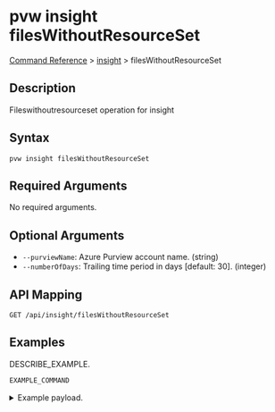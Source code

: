 # pvw insight filesWithoutResourceSet
[Command Reference](../../../README.md#command-reference) > [insight](./main.md) > filesWithoutResourceSet

## Description
Fileswithoutresourceset operation for insight

## Syntax
```
pvw insight filesWithoutResourceSet
```

## Required Arguments
No required arguments.

## Optional Arguments
- `--purviewName`: Azure Purview account name. (string)
- `--numberOfDays`: Trailing time period in days [default: 30]. (integer)

## API Mapping
 >  > []()
```
GET /api/insight/filesWithoutResourceSet
```

## Examples
DESCRIBE_EXAMPLE.
```powershell
EXAMPLE_COMMAND
```
<details><summary>Example payload.</summary>
<p>

```json
PASTE_JSON_HERE
```
</p>
</details>